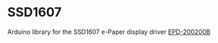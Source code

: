 # SSD1607
Arduino library for the SSD1607 e-Paper display driver <a href="http://www.embeddedadventures.com./epaper_display_%20EPD-200200B.html">EPD-200200B</a>

